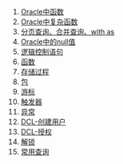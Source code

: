 1. [Oracle中函数][oracle01]
1. [Oracle中复杂函数][highFun]
1. [分页查询、合并查询、with as][oracle02]
1. [Oracle中的null值][oracle03]
1. [逻辑控制语句][oracle04]
1. [函数][function]
1. [存储过程][procedure]
1. [包][package]
1. [游标][cursor]
1. [触发器][trigger]
1. [异常][exception]
1. [DCL-创建用户][dcl1]
1. [DCL-授权][dcl2]
1. [解锁][lock]
1. [常用查询][common]









[oracle01]: https://fgq233.github.io/md/oracle/oracle01
[highFun]: https://fgq233.github.io/md/oracle/highFunction
[oracle02]: https://fgq233.github.io/md/oracle/oracle02
[oracle03]: https://fgq233.github.io/md/oracle/oracle03
[oracle04]: https://fgq233.github.io/md/oracle/oracle04
[function]: https://fgq233.github.io/md/oracle/function
[procedure]: https://fgq233.github.io/md/oracle/procedure
[package]: https://fgq233.github.io/md/oracle/package
[cursor]: https://fgq233.github.io/md/oracle/cursor
[trigger]: https://fgq233.github.io/md/oracle/trigger
[exception]: https://fgq233.github.io/md/oracle/exception
[dcl1]: https://fgq233.github.io/md/oracle/dcl1
[dcl2]: https://fgq233.github.io/md/oracle/dcl2
[lock]: https://fgq233.github.io/md/oracle/lock
[common]: https://fgq233.github.io/md/oracle/common
